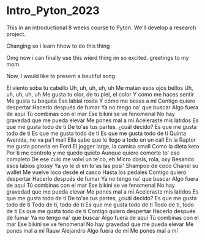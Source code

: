 # Intro_Pyton_2023
This in an introductional 8 weeks course to Pyton. We'll develop a research project.

Changing so i learn hhow to do this thing

Omg now i can finally use this wierd thing im so excited. greetings to my mom

Now, I would like to present a beutiful song

El viento soba tu cabello
Uh, uh, uh, uh, uh
Me matan esos ojos bellos
Uh, uh, uh, uh, uh
Me gusta tu olor, de tu piel, el color
Y como me haces sentir
Me gusta tu boquita
Ese labial rosita
Y cómo me besas a mí
Contigo quiero despertar
Hacerlo después de fumar
Ya no tengo na' que buscar
Algo fuera de aquí
Tú combinas con el mar
Ese bikini se ve fenomenal
No hay gravedad que me pueda elevar
Me pones mal a mí
Aceleraste mis latidos
Es que me gusta todo de ti
De to'as tus partes, ¿cuál decido?
Es que me gusta todo de ti
Es que me gusta todo de ti
Es que me gusta todo de ti
Quinta Avenida, no va pa'l mall
Ella sabe que le llego a todo en un call
En la Raptor me gusta ponerla en Ford
El jogger large, la camisa small
Como la dieta keto
Por ti me controlo y me quedo quieto
Aunque quiero comerte to' eso completo
De ese culo me volví un te'co, eh
Micro dosis, rola, oxy
Besando esos labios glossy
Ya yo le di en to'as las posi'
Shampoo de coco
Chanel su wallet
Me vuelve loco desde el casco
Hasta los pedales
Contigo quiero despertar
Hacerlo después de fumar
Ya no tengo na' que buscar
Algo fuera de aquí
Tú combinas con el mar
Ese bikini se ve fenomenal
No hay gravedad que me pueda elevar
Me pones mal a mí
Aceleraste mis latidos
Es que me gusta todo de ti
De to'as tus partes, ¿cuál decido?
Es que me gusta todo de ti
Todo de ti, todo de ti
Es que me gusta todo de ti
Todo de ti, todo de ti
Es que me gusta todo de ti
Contigo quiero despertar
Hacerlo después de fumar
Ya no tengo na' que buscar
Algo fuera de aquí
Tú combinas con el mar
Ese bikini se ve fenomenal
No hay gravedad que me pueda elevar
Me pones mal a mí
Rauw Alejandro
Algo fuera de mí
Me pones mal a mí